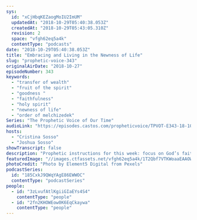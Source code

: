 ```yaml
---
sys:
  id: "xCjHbqKEZaogMoIU2ImUM"
  updatedAt: "2018-10-29T05:40:38.053Z"
  createdAt: "2018-10-29T05:43:05.310Z"
  revision: 2
  space: "vfgh62eq5a4k"
  contentType: "podcasts"
date: "2018-10-29T05:40:38.053Z"
title: "Embracing and Living in the Newness of Life"
slug: "prophetic-voice-343"
originalAirDate: "2018-10-27"
episodeNumber: 343
keywords:
  - "transfer of wealth"
  - "fruit of the spirit"
  - "goodness "
  - "faithfulness"
  - "holy spirit"
  - "newness of life"
  - "order of melchizedek"
Series: "The Prophetic Voice of Our Time"
audioLink: "https://episodes.castos.com/propheticvoice/TPVOT-E343-18-10-26-27-Embracing-and-Living-in-the-Newness-of-Life.mp3"
hosts:
  - "Cristina Sosso"
  - "Joshua Sosso"
showTranscript: false
description: "Prophetic instructions for this week: focus on God’s faithfulness and God’s goodness.\n\nJohn 10:10 “The thief comes only to steal and kill and destroy; I have come that they may have life, and have it to the full.” In Colossians chapter 3:3 it says, “For you died, and your life is now hidden with Christ in God.” So everything that we do, we have to do it unto Him. We must truly live, believe, that in Him we live and move and have our being, right? Romans 6:4 “We were therefore buried with him through baptism into death in order that, just as Christ was raised from the dead through the glory of the Father, we too may live a new life.”  ...New life, not [the] old one. God is not going to repair the old life that you have. He made it new.\n\nRomans 6:4, 8:2, 8:9-11\n\n2 Corinthians 3:6"
featuredImage: "//images.ctfassets.net/vfgh62eq5a4k/1T2Qbf7VTKWoaaEAAOW2iw/62bed4a29cfdfbf888f686e5dc6cbe25/apple-appreciation-bread-669731.jpg"
photoCredit: "Photo by Element5 Digital from Pexels"
podcastSeries:
  id: "185CxkJ9QWqYAgE86EWWOC"
  contentType: "podcastSeries"
people:
  - id: "3zLvufAtlKgiiGIaEYs4S4"
    contentType: "people"
  - id: "2fn2KHOWEow0K6EqCkaywa"
    contentType: "people"
---
```

